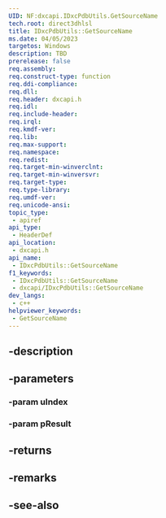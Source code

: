 ```yaml
---
UID: NF:dxcapi.IDxcPdbUtils.GetSourceName
tech.root: direct3dhlsl
title: IDxcPdbUtils::GetSourceName
ms.date: 04/05/2023
targetos: Windows
description: TBD
prerelease: false
req.assembly: 
req.construct-type: function
req.ddi-compliance: 
req.dll: 
req.header: dxcapi.h
req.idl: 
req.include-header: 
req.irql: 
req.kmdf-ver: 
req.lib: 
req.max-support: 
req.namespace: 
req.redist: 
req.target-min-winverclnt: 
req.target-min-winversvr: 
req.target-type: 
req.type-library: 
req.umdf-ver: 
req.unicode-ansi: 
topic_type:
 - apiref
api_type:
 - HeaderDef
api_location:
 - dxcapi.h
api_name:
 - IDxcPdbUtils::GetSourceName
f1_keywords:
 - IDxcPdbUtils::GetSourceName
 - dxcapi/IDxcPdbUtils::GetSourceName
dev_langs:
 - c++
helpviewer_keywords:
 - GetSourceName
---
```


## -description

## -parameters

### -param uIndex

### -param pResult

## -returns

## -remarks

## -see-also

